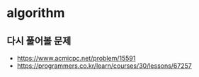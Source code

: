 # algorithm

## 다시 풀어볼 문제
- https://www.acmicpc.net/problem/15591
- https://programmers.co.kr/learn/courses/30/lessons/67257
